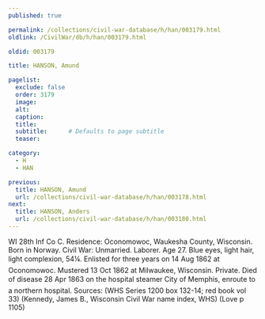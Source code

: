 ```yaml
---
published: true

permalink: /collections/civil-war-database/h/han/003179.html
oldlink: /CivilWar/db/h/han/003179.html

oldid: 003179

title: HANSON, Amund

pagelist:
  exclude: false
  order: 3179
  image: 
  alt:
  caption:
  title:
  subtitle:      # Defaults to page subtitle
  teaser:

category: 
  - H 
  - HAN

previous:
  title: HANSON, Amund
  url: /collections/civil-war-database/h/han/003178.html  
next:
  title: HANSON, Anders
  url: /collections/civil-war-database/h/han/003180.html   
---
```

WI 28th Inf Co C. Residence: Oconomowoc, Waukesha County, Wisconsin. Born in Norway. Civil War: Unmarried. Laborer. Age 27. Blue eyes, light hair, light complexion, 5&#146;4&frac14;&#148;. Enlisted for three years on 14 Aug 1862 at Oconomowoc. Mustered 13 Oct 1862 at Milwaukee, Wisconsin. Private. Died of disease 28 Apr 1863 on the hospital steamer &#147;City of Memphis&#148;, enroute to a northern hospital. Sources: (WHS Series 1200 box 132-14; red book vol 33) (Kennedy, James B., Wisconsin Civil War name index, WHS) (Love p 1105)